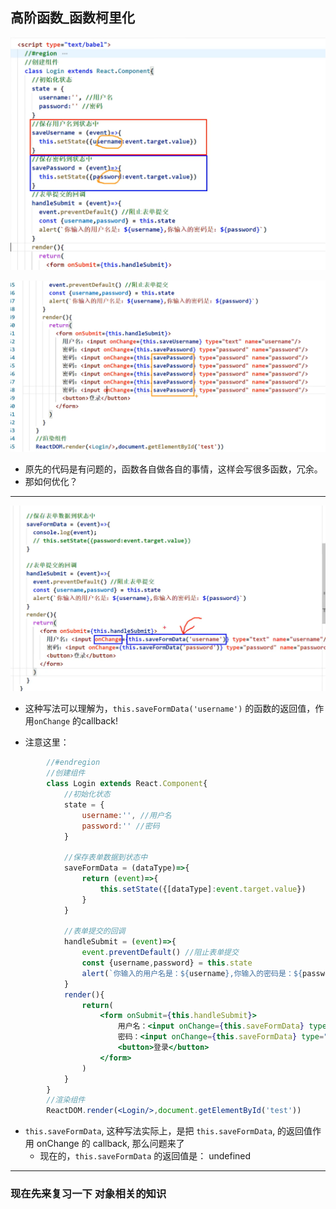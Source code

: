 ## 高阶函数_函数柯里化

![](img/2021-01-12-01-41-33.png)

![](img/2021-01-12-01-41-55.png)

- 原先的代码是有问题的，函数各自做各自的事情，这样会写很多函数，冗余。
- 那如何优化？


---

![](img/2021-01-12-01-47-39.png)

- 这种写法可以理解为，`this.saveFormData('username')` 的函数的返回值，作用`onChange` 的callback!


- 注意这里：


```jsx
		//#endregion
		//创建组件
		class Login extends React.Component{
			//初始化状态
			state = {
				username:'', //用户名
				password:'' //密码
			}

			//保存表单数据到状态中
			saveFormData = (dataType)=>{
				return (event)=>{
					this.setState({[dataType]:event.target.value})
				}
			}

			//表单提交的回调
			handleSubmit = (event)=>{
				event.preventDefault() //阻止表单提交
				const {username,password} = this.state
				alert(`你输入的用户名是：${username},你输入的密码是：${password}`)
			}
			render(){
				return(
					<form onSubmit={this.handleSubmit}>
						用户名：<input onChange={this.saveFormData} type="text" name="username"/>
						密码：<input onChange={this.saveFormData} type="password" name="password"/>
						<button>登录</button>
					</form>
				)
			}
		}
		//渲染组件
		ReactDOM.render(<Login/>,document.getElementById('test'))
```




- `this.saveFormData`, 这种写法实际上，是把 `this.saveFormData`, 的返回值作用 onChange 的 callback, 那么问题来了
  - 现在的，`this.saveFormData` 的返回值是： undefined

---

### 现在先来复习一下 对象相关的知识























































